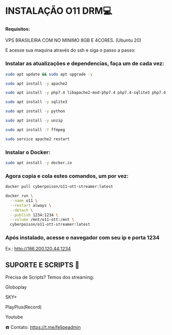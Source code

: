 # INSTALAÇÃO O11 DRM💻
#### Requisitos:

VPS BRASILEIRA COM NO MINIMO 8GB E 4CORES. (Ubuntu 20)

E acesse sua maquina através do ssh e siga o passo a passo:

### Instalar as atualizações e dependencias, faça um de cada vez:
```bash
sudo apt update && sudo apt upgrade -y
```
```bash
sudo apt install -y apache2
```
```bash
sudo apt install -y php7.4 libapache2-mod-php7.4 php7.4-sqlite3 php7.4-mysql php7.4-curl php7.4-json php7.4-cgi php7.4-xml
```
```bash
sudo apt install -y sqlite3
```
```bash
sudo apt install -y python
```
```bash
sudo apt install -y unzip
```
```bash
sudo apt install -Y ffmpeg
```
```bash
sudo service apache2 restart
```

### Instalar o Docker:
```bash
sudo apt install -y docker.io
```

### Agora copia e cola estes comandos, um por vez:
```bash
docker pull cyberpoison/o11-ott-streamer:latest
```
```bash
docker run \
  --name o11 \
  --restart always \
  --detach \
  --publish 1234:1234 \
  --volume /mnt/o11-ott:/mnt \
  cyberpoison/o11-ott-streamer:latest 
```
### Após instalado, acesse o navegador com seu ip e porta 1234

   Ex.: http://186.200.120.44:1234

## SUPORTE E SCRIPTS 📎
Precisa de Scripts? Temos dos streaming:

Globoplay

SKY+

PlayPlus(Record)

Youtube

☎️ Contato: https://t.me/felipeadmin
